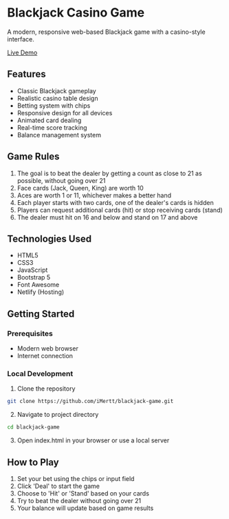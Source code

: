 # Blackjack Casino Game

A modern, responsive web-based Blackjack game with a casino-style interface.

[Live Demo](https://heroic-cassata-f82dd4.netlify.app/)

## Features

- Classic Blackjack gameplay
- Realistic casino table design
- Betting system with chips
- Responsive design for all devices
- Animated card dealing
- Real-time score tracking
- Balance management system

## Game Rules

1. The goal is to beat the dealer by getting a count as close to 21 as possible, without going over 21
2. Face cards (Jack, Queen, King) are worth 10
3. Aces are worth 1 or 11, whichever makes a better hand
4. Each player starts with two cards, one of the dealer's cards is hidden
5. Players can request additional cards (hit) or stop receiving cards (stand)
6. The dealer must hit on 16 and below and stand on 17 and above

## Technologies Used

- HTML5
- CSS3
- JavaScript
- Bootstrap 5
- Font Awesome
- Netlify (Hosting)

## Getting Started

### Prerequisites

- Modern web browser
- Internet connection

### Local Development

1. Clone the repository

```bash
git clone https://github.com/iMertt/blackjack-game.git
```

2. Navigate to project directory

```bash
cd blackjack-game
```

3. Open index.html in your browser or use a local server

## How to Play

1. Set your bet using the chips or input field
2. Click 'Deal' to start the game
3. Choose to 'Hit' or 'Stand' based on your cards
4. Try to beat the dealer without going over 21
5. Your balance will update based on game results
